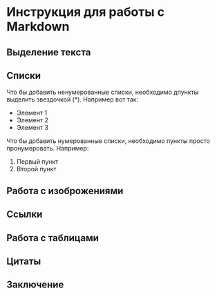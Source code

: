 # Инструкция для работы с Markdown

## Выделение текста

## Списки

Что бы добавить ненумерованные списки, необходимо дпункты выделить звездочкой (*). Например вот так:
* Элемент 1
* Элемент 2
* Элемент 3

Что бы добавить нумерованные списки, необходимо пункты просто пронумеровать. Например:
1. Первый пункт
2. Второй пункт
## Работа с изоброжениями

## Ссылки

## Работа с таблицами

## Цитаты

## Заключение